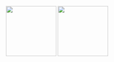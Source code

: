 <div align="center" >

<img height="137px" src="https://github-readme-stats.vercel.app/api?username=cgjosephlee&hide_title=true&hide_border=true" />
<img height="137px" src="https://github-readme-stats.vercel.app/api/top-langs/?username=cgjosephlee&hide_title=true&hide_border=true&layout=compact" />

</div>
